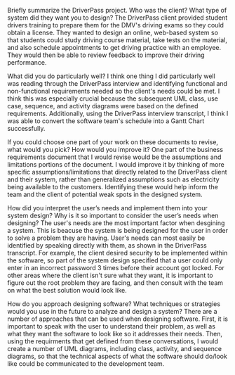 Briefly summarize the DriverPass project. Who was the client? What type of system did they want you to design?
The DriverPass client provided student drivers training to prepare them for the DMV's driving exams so they could obtain a license. They wanted to design an online, web-based system so that students could study driving course material, take tests on the material, and also schedule appointments to get driving practice with an employee. They would then be able to review feedback to improve their driving performance.

What did you do particularly well?
I think one thing I did particularly well was reading through the DriverPass interview and identifying functional and non-functional requirements needed so the client's needs could be met. I think this was especially crucial because the subsequent UML class, use case, sequence, and activity diagrams were based on the defined requirements. Additionally, using the DriverPass interview transcript, I think I was able to convert the software team's schedule into a Gantt Chart successfully. 

If you could choose one part of your work on these documents to revise, what would you pick? How would you improve it?
One part of the business requirements document that I would revise would be the assumptions and limitations portions of the document. I would improve it by thinking of more specific assumptions/limitations that directly related to the DriverPass client and their system, rather than generalized assumptions such as electricity being available to the customers. Identifying these would help inform the team and the client of potential weak spots in the designed system. 

How did you interpret the user’s needs and implement them into your system design? Why is it so important to consider the user’s needs when designing?
The user's needs are the most important factor when desgining a system. This is beacuse the system is being designed for the user in order to solve a problem they are having. User's needs can most easily be identified by speaking directly with them, as shown in the DriverPass transcript. For example, the client desired security to be implemented within the software, so part of the system design specified that a user could only enter in an incorrect password 3 times before their account got locked. For other areas where the client isn't sure what they want, it is important to figure out the root problem they are facing, and then consult with the team on what the best solution would look like. 

How do you approach designing software? What techniques or strategies would you use in the future to analyze and design a system?
There are a number of approaches that can be used when designing software. First, it is important to speak with the user to understand their problem, as well as what they want the software to look like so it addresses their needs. Then, using the requirments that get defined from these conversations, I would create a number of UML diagrams, including class, activity, and sequence diagrams, so that the technical aspects of what the software should do/look like could be communicated to the development team. 
